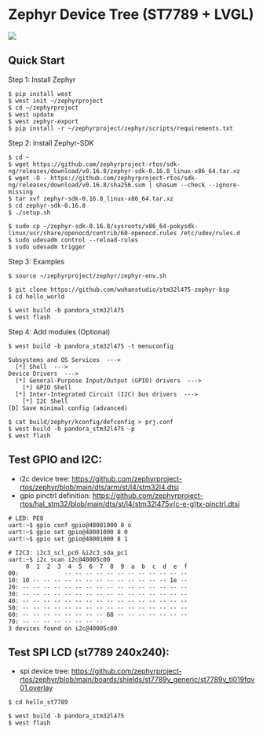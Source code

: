# Zephyr Device Tree (ST7789 + LVGL)

![](demo.gif)

## Quick Start

Step 1: Install Zephyr

```
$ pip install west
$ west init ~/zephyrproject
$ cd ~/zephyrproject
$ west update
$ west zephyr-export
$ pip install -r ~/zephyrproject/zephyr/scripts/requirements.txt
```

Step 2: Install Zephyr-SDK

```
$ cd ~
$ wget https://github.com/zephyrproject-rtos/sdk-ng/releases/download/v0.16.8/zephyr-sdk-0.16.8_linux-x86_64.tar.xz
$ wget -O - https://github.com/zephyrproject-rtos/sdk-ng/releases/download/v0.16.8/sha256.sum | shasum --check --ignore-missing
$ tar xvf zephyr-sdk-0.16.8_linux-x86_64.tar.xz
$ cd zephyr-sdk-0.16.8
$ ./setup.sh

$ sudo cp ~/zephyr-sdk-0.16.8/sysroots/x86_64-pokysdk-linux/usr/share/openocd/contrib/60-openocd.rules /etc/udev/rules.d
$ sudo udevadm control --reload-rules
$ sudo udevadm trigger
```


Step 3: Examples

```
$ source ~/zephyrproject/zephyr/zephyr-env.sh

$ git clone https://github.com/wuhanstudio/stm32l475-zephyr-bsp
$ cd hello_world

$ west build -b pandora_stm32l475
$ west flash
```

Step 4: Add modules (Optional)

```
$ west build -b pandora_stm32l475 -t menuconfig
```
```
Subsystems and OS Services  --->
  [*] Shell  --->
Device Drivers  --->
  [*] General-Purpose Input/Output (GPIO) drivers  --->
    [*] GPIO Shell
  [*] Inter-Integrated Circuit (I2C) bus drivers  --->
    [*] I2C Shell
[D] Save minimal config (advanced)
```
```
$ cat build/zephyr/kconfig/defconfig > prj.conf
$ west build -b pandora_stm32l475 -p
$ west flash
```

## Test GPIO and I2C:

- i2c device tree: https://github.com/zephyrproject-rtos/zephyr/blob/main/dts/arm/st/l4/stm32l4.dtsi
- gpio pinctrl definition: https://github.com/zephyrproject-rtos/hal_stm32/blob/main/dts/st/l4/stm32l475v(c-e-g)tx-pinctrl.dtsi

```
# LED: PE8
uart:~$ gpio conf gpio@48001000 8 o
uart:~$ gpio set gpio@48001000 8 0
uart:~$ gpio set gpio@48001000 8 1

# I2C3: i2c3_scl_pc0 &i2c3_sda_pc1
uart:~$ i2c scan i2c@40005c00 
     0  1  2  3  4  5  6  7  8  9  a  b  c  d  e  f
00:             -- -- -- -- -- -- -- -- -- -- -- -- 
10: 10 -- -- -- -- -- -- -- -- -- -- -- -- -- 1e -- 
20: -- -- -- -- -- -- -- -- -- -- -- -- -- -- -- -- 
30: -- -- -- -- -- -- -- -- -- -- -- -- -- -- -- -- 
40: -- -- -- -- -- -- -- -- -- -- -- -- -- -- -- -- 
50: -- -- -- -- -- -- -- -- -- -- -- -- -- -- -- -- 
60: -- -- -- -- -- -- -- -- 68 -- -- -- -- -- -- -- 
70: -- -- -- -- -- -- -- --                         
3 devices found on i2c@40005c00
```

## Test SPI LCD (st7789 240x240):

- spi device tree: https://github.com/zephyrproject-rtos/zephyr/blob/main/boards/shields/st7789v_generic/st7789v_tl019fqv01.overlay

```
$ cd hello_st7789

$ west build -b pandora_stm32l475
$ west flash
```

